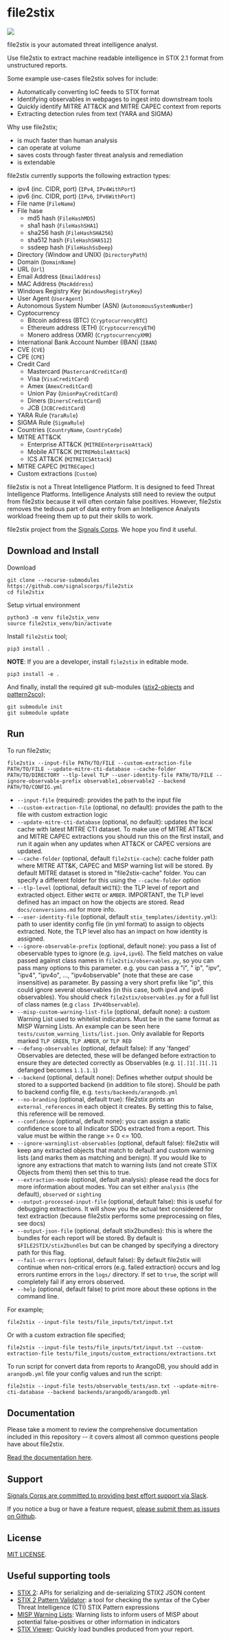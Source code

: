 # file2stix

![](/docs/assets/img/extraction-screenshot.png)

file2stix is your automated threat intelligence analyst.

Use file2stix to extract machine readable intelligence in STIX 2.1 format from unstructured reports.

Some example use-cases file2stix solves for include:

* Automatically converting IoC feeds to STIX format
* Identifying observables in webpages to ingest into downstream tools
* Quickly identify MITRE ATT&CK and MITRE CAPEC context from reports
* Extracting detection rules from text (YARA and SIGMA)

Why use file2stix;

* is much faster than human analysis
* can operate at volume
* saves costs through faster threat analysis and remediation
* is extendable

file2stix currently supports the following extraction types:

* ipv4 (inc. CIDR, port) (`IPv4`, `IPv4WithPort`)
* ipv6 (inc. CIDR, port) (`IPv6`, `IPv6WithPort`)
* File name (`FileName`)
* File hase
	* md5 hash (`FileHashMD5`)
	* sha1 hash (`FileHashSHA1`)
	* sha256 hash (`FileHashSHA256`)
	* sha512 hash (`FileHashSHA512`)
	* ssdeep hash (`FileHashSsDeep`)
* Directory (Window and UNIX) (`DirectoryPath`)
* Domain (`DomainName`)
* URL (`Url`)
* Email Address (`EmailAddress`)
* MAC Address (`MacAddress`)
* Windows Registry Key (`WindowsRegistryKey`)
* User Agent (`UserAgent`)
* Autonomous System Number (ASN) (`AutonomousSystemNumber`)
* Cyptocurrency
	* Bitcoin address (BTC) (`CryptocurrencyBTC`)
	* Ethereum address (ETH) (`CryptocurrencyETH`)
	* Monero address (XMR) (`CryptocurrencyXMR`)
* International Bank Account Number (IBAN) (`IBAN`)
* CVE (`CVE`)
* CPE (`CPE`)
* Credit Card
	* Mastercard (`MastercardCreditCard`)
	* Visa (`VisaCreditCard`)
	* Amex (`AmexCreditCard`)
	* Union Pay (`UnionPayCreditCard`)
	* Diners (`DinersCreditCard`)
	* JCB (`JCBCreditCard`)
* YARA Rule (`YaraRule`)
* SIGMA Rule (`SigmaRule`)
* Countries (`CountryName`, `CountryCode`)
* MITRE ATT&CK
	* Enterprise ATT&CK (`MITREEnterpriseAttack`)
	* Mobile ATT&CK (`MITREMobileAttack`)
	* ICS ATT&CK (`MITREICSAttack`)
* MITRE CAPEC (`MITRECapec`)
* Custom extractions (`Custom`)

file2stix is not a Threat Intelligence Platform. It is designed to feed Threat Intelligence Platforms. Intelligence Analysts still need to review the output from file2stix because it will often contain false positives. However, file2stix removes the tedious part of data entry from an Intelligence Analysts workload freeing them up to put their skills to work.

file2stix project from the [Signals Corps](https://www.signalscorps.com/). We hope you find it useful.

## Download and Install

Download

```shell
git clone --recurse-submodules https://github.com/signalscorps/file2stix
cd file2stix
```

Setup virtual environment

```shell
python3 -m venv file2stix_venv
source file2stix_venv/bin/activate
```

Install `file2stix` tool;

```shell
pip3 install .
```

**NOTE**: If you are a developer, install `file2stix` in editable mode.

```shell
pip3 install -e .
```

And finally, install the required git sub-modules ([stix2-objects](https://github.com/signalscorps/stix2-objects) and [pattern2sco](https://github.com/signalscorps/pattern2sco));

```shell
git submodule init
git submodule update
```

## Run

To run file2stix;

```shell
file2stix --input-file PATH/TO/FILE --custom-extraction-file PATH/TO/FILE --update-mitre-cti-database --cache-folder PATH/TO/DIRECTORY --tlp-level TLP --user-identity-file PATH/TO/FILE --ignore-observable-prefix observable1,observable2 --backend PATH/TO/CONFIG.yml
```

* `--input-file` (required): provides the path to the input file
* `--custom-extraction-file` (optional, no default): provides the path to the file with custom extraction logic
* `--update-mitre-cti-database` (optional, no default): updates the local cache with latest MITRE CTI dataset. To make use of MITRE ATT&CK and MITRE CAPEC extractions you should run this on the first install, and run it again when any updates when ATT&CK or CAPEC versions are updated.
* `--cache-folder` (optional, default `file2stix-cache`): cache folder path where MITRE ATT&K, CAPEC and MISP warning list will be stored. By default MITRE dataset is stored in "file2stix-cache" folder. You can specify a different folder for this using the `--cache-folder` option
* `--tlp-level` (optional, default `WHITE`): the TLP level of report and extracted object. Either `WHITE` or `AMBER`. IMPORTANT, the TLP level defined has an impact on how the objects are stored. Read `docs/conversions.md` for more info.
* `--user-identity-file` (optional, default `stix_templates/identity.yml`): path to user identity config file (in yml format) to assign to objects extracted. Note, the TLP level also has an impact on how identity is assigned.
* `--ignore-observable-prefix` (optional, default none): you pass a list of obeservable types to ignore (e.g. `ipv4,ipv6`). The field matches on value passed against class names in `file2stix/observables.py`, so you can pass many options to this parameter. e.g. you can pass a  "i", " ip", "ipv", "ipv4", "ipv4o", ..., "ipv4observable" (note that these are case insensitive) as parameter. By passing a very short prefix like "ip", this could ignore several observables (in this case, both ipv4 and ipv6 observables). You should check `file2stix/observables.py` for a full list of class names (e.g `class IPv4Observable`).
* `--misp-custom-warning-list-file` (optional, default none): a custom Warning List used to whitelist indicators. Must be in the same format as MISP Warning Lists. An example can be seen here `tests/custom_warning_lists/list.json`. Only available for Reports marked `TLP GREEN`, `TLP AMBER`, or `TLP RED`
* `--defang-observables` (optional, default false): If any 'fanged' Observables are detected, these will be defanged before extraction to ensure they are detected correctly as Observables (e.g. `1[.]1[.]1[.]1` defanged becomes `1.1.1.1`)
* `--backend` (optional, default none): Defines whether output should be stored to a supported backend (in addition to file store). Should be path to backend config file, e.g. `tests/backends/arangodb.yml`
* `--no-branding` (optional, default true): file2stix prints an `external_references` in each object it creates. By setting this to false, this reference will be removed.
* `--confidence` (optional, default none): you can assign a static confidence score to all Indicator SDOs extracted from a report. This value must be within the range >= 0 <= 100.
* `--ignore-warninglist-observables` (optional, default false): file2stix will keep any extracted objects that match to default and custom warning lists (and marks them as matching and benign). If you would like to ignore any extractions that match to warning lists (and not create STIX Objects from them) then set this to true.
* `--extraction-mode` (optional, default analysis): please read the docs for more information about modes. You can set either `analysis` (the default), `observed` or `sighting`
* `--output-processed-input-file` (optional, default false): this is useful for debugging extractions. It will show you the actual text considered for text extraction (because file2stix performs some preprocessing on files, see docs)
* `--output-json-file` (optional, default stix2bundles): this is where the bundles for each report will be stored. By default is `$FILE2STIX/stix2bundles` but can be changed by specifying a directory path for this flag.
* `--fail-on-errors` (optional, default false): By default file2stix will continue when non-critical errors (e.g. failed extraction) occurs and log errors runtime errors in the `logs/` directory. If set to `true`, the script will completely fail if any errors observed.
* `--help` (optional, default false) to print more about these options in the command line.

For example;

```shell
file2stix --input-file tests/file_inputs/txt/input.txt
```

Or with a custom extraction file specified;

```shell
file2stix --input-file tests/file_inputs/txt/input.txt --custom-extraction-file tests/file_inputs/custom_extractions/extractions.txt
````

To run script for convert data from reports to ArangoDB, you should add in `arangodb.yml` file your config values and run the script:

```shell
file2stix --input-file tests/observable_tests/asn.txt --update-mitre-cti-database --backend backends/arangodb/arangodb.yml
```

## Documentation

Please take a moment to review the comprehensive documentation included in this repository -- it covers almost all common questions people have about file2stix.

[Read the documentation here](/docs/index.md).

## Support

[Signals Corps are committed to providing best effort support via Slack](https://join.slack.com/t/signalscorps-public/shared_invite/zt-1exnc12ww-9RKR6aMgO57GmHcl156DAA).

If you notice a bug or have a feature request, [please submit them as issues on Github](https://github.com/signalscorps/file2stix/issues).

## License

[MIT LICENSE](/LICENSE).

## Useful supporting tools

* [STIX 2](https://pypi.org/project/stix2/): APIs for serializing and de-serializing STIX2 JSON content
* [STIX 2 Pattern Validator](https://pypi.org/project/stix2-patterns/): a tool for checking the syntax of the Cyber Threat Intelligence (CTI) STIX Pattern expressions
* [MISP Warning Lists](https://github.com/MISP/misp-warninglists): Warning lists to inform users of MISP about potential false-positives or other information in indicators
* [STIX Viewer](https://github.com/traut/stixview): Quickly load bundles produced from your report.